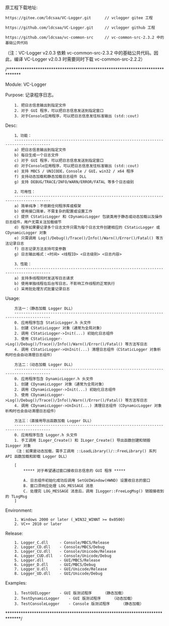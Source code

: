 原工程下载地址:

	https://gitee.com/ldcsaa/VC-Logger.git		// vclogger gitee 工程
	
	https://github.com/ldcsaa/VC-Logger.git		// vclogger github 工程
	
	https://github.com/ldcsaa/vc-common-src		// vc-common-src-2.3.2 中的基础公共代码

（注：VC-Logger v2.0.3 依赖 vc-common-src-2.3.2 中的基础公共代码。因此，编译 VC-Logger v2.0.3 时需要同时下载 vc-common-src-2.2.2）

/******************************************************************************

Module:  VC-Logger

Purpose: 记录程序日志。

		1. 把日志信息输出到指定文件
		2. 对于 GUI 程序，可以把日志信息发送到指定窗口
		3. 对于Console应用程序，可以把日志信息发往标准输出 (std::cout)

Desc:

		1、功能：
		--------------------------------------------------------------------------------------
		a) 把日志信息输出到指定文件
		b) 每日生成一个日志文件
		c) 对于 GUI 程序，可以把日志信息发送到指定窗口
		d) 对于Console应用程序，可以把日志信息发往标准输出 (std::cout)
		e) 支持 MBCS / UNICODE，Console / GUI，win32 / x64 程序
		f) 支持动态加载和静态加载日志组件 DLL
		g) 支持 DEBUG/TRACE/INFO/WARN/ERROR/FATAL 等多个日志级别
		
		2、可用性：
		--------------------------------------------------------------------------------------
		a) 简单纯净：不依赖任何程序库或框架
		b) 使用接口简单，不需复杂的配置或设置工作
		c) 提供 CStaticLogger 和 CDynamicLogger 包装类用于静态或动态加载以及操作日志组件，用户无需关注加载细节
		d) 程序如果要记录多个日志文件只需为每个日志文件创建相应的 CStaticLogger 或 CDynamicLogger 对象
		e) 只需调用 Log()/Debug()/Trace()/Info()/Warn()/Error()/Fatal() 等方法记录日志
		f) 日志记录方法支持可变参数
		g) 日志输出格式：<时间> <线程ID> <日志级别> <日志内容>
		
		3、性能：
		--------------------------------------------------------------------------------------
		a) 支持多线程同时发送写日志请求
		b) 使用单独线程在后台写日志，不影响工作线程的正常执行
		c) 采用批处理方式批量记录日志

Usage:

		方法一：（静态加载 Logger DLL）
		--------------------------------------------------------------------------------------
		0. 应用程序包含 StaticLogger.h 头文件
		1. 创建 CStaticLogger 对象（通常为全局对象）
		2. 调用 CStaticLogger->Init(...) 初始化日志组件
		3. 使用 CStaticLogger->Log()/Debug()/Trace()/Info()/Warn()/Error()/Fatal() 等方法写日志
		4. 调用 CStaticLogger->UnInit(...) 清理日志组件（CStaticLogger 对象析构时也会自动清理日志组件）

		方法二：（动态加载 Logger DLL）
		--------------------------------------------------------------------------------------
		0. 应用程序包含 DynamicLogger.h 头文件
		1. 创建 CDynamicLogger 对象（通常为全局对象）
		2. 调用 CDynamicLogger->Init(...) 初始化日志组件
		3. 使用 CDynamicLogger->Log()/Debug()/Trace()/Info()/Warn()/Error()/Fatal() 等方法写日志
		4. 调用 CDynamicLogger->UnInit(...) 清理日志组件（CDynamicLogger 对象析构时也会自动清理日志组件）

		方法三：（直接用导出函数加载 Logger DLL）
		--------------------------------------------------------------------------------------
		0. 应用程序包含 Logger.h 头文件
		1. 手工调用 ILoger_Create() 和 ILoger_Create() 导出函数创建和销毁 ILogger 对象 
		（注：如果是动态加载，需手工调用 ::LoadLibrary()/::FreeLibrary() 系列 API 函数加载和卸载 Logger DLL）
		
		[
			***** 对于希望通过窗口接收日志信息的 GUI 程序 *****

			A. 日志组件初始化成功后调用 SetGUIWindow(HWND) 设置收日志的窗口
			B. 窗口须响应处理 LOG_MESSAGE 消息
			C. 处理完 LOG_MESSAGE 消息后，调用 ILogger::FreeLogMsg() 销毁接收到的 TLogMsg 
		]

Environment:

		1. Windows 2000 or later (_WIN32_WINNT >= 0x0500)
		2. VC++ 2010 or later

Release:

		1. Logger_C.dll		- Console/MBCS/Release
		2. Logger_CD.dll	- Console/MBCS/Debug
		3. Logger_CU.dll	- Console/Unicode/Release
		4. Logger_CUD.dll	- Console/Unicode/Debug
		5. Logger.dll		- GUI/MBCS/Release
		6. Logger_D.dll		- GUI/MBCS/Debug
		7. Logger_U.dll		- GUI/Unicode/Release
		8. Logger_UD.dll	- GUI/Unicode/Debug

Examples:

		1. TestGUILogger	- GUI 版测试程序		（静态加载）
		2. TestDynamicLogger	- GUI 版测试程序		（动态加载）
		3. TestConsoleLogger	- Console 版测试程序		（静态加载）

******************************************************************************/
